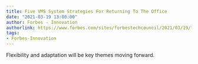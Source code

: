 ```yaml
---
title: Five VMS System Strategies For Returning To The Office
date: "2021-03-19 13:00:00"
author: Forbes - Innovation
authorlink: https://www.forbes.com/sites/forbestechcouncil/2021/03/19/five-vms-system-strategies-for-returning-to-the-office/
tags:
- Forbes-Innovation
---
```

Flexibility and adaptation will be key themes moving forward.
